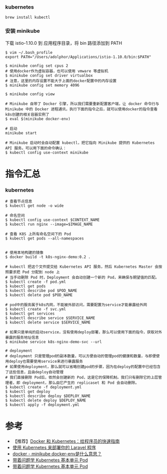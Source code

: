 

### kubernetes

```
brew install kubectl
```

### 安装 minikube
下载 istio-1.10.0 到 应用程序目录，将 bin 路径添加到 PATH

```
$ vim ~/.bash_profile
export PATH="/Users/adolphor/Applications/istio-1.10.0/bin:$PATH"

$ minikube config set cpus 2
# 使用docker作为虚拟容器，也可以使用 vmware 等虚拟机
$ minikube config set driver virtualbox
# 注意，这里的内存设置不能大于上面的docker配置中的内存设置
$ minikube config set memory 4096

$ minikube config view

# Minikube 自带了 Docker 引擎，所以我们需要重新配置客户端，让 docker 命令行与 Minikube 中的 Docker 进程通讯，执行下面的指令之后，就可以使用docker的指令查看k8s创建的相关容器实例了
$ eval $(minikube docker-env)

# 启动
minikube start

# Minikube 启动时会自动配置 kubectl，把它指向 Minikube 提供的 Kubernetes API 服务。可以用下面的命令确认：
$ kubectl config use-context minikube
```

# 指令汇总

### kubernetes

```
# 查看节点信息
$ kubectl get node -o wide

# 命名空间
$ kubectl config use-context $CONTEXT_NAME
$ kubectl run nginx --image=$IMAGE_NAME

# 查看 K8S 上所有命名空间下的 Pod
$ kubectl get pods --all-namespaces


# 使用本地构建的镜像
$ docker build -t k8s-nginx-demo:0.2 .

# kubectl 把这个文件提交给 Kubernetes API 服务，然后 Kubernetes Master 会按照要求把 Pod 分配到 node 上
# 当手动删除 Pod 时，Deployment 会自动创建一个新的 Pod，来确保与期望值的匹配。
$ kubectl create -f pod.yml
$ kubectl get pods
$ kubectl describe pod $POD_NAME
$ kubectl delete pod $POD_NAME

# pod中的服务属于k8s内网，不能被外部访问，需要配置为service才能暴露给外网
$ kubectl create -f svc.yml
$ kubectl get services
$ kubectl describe service $SERVICE_NAME
$ kubectl delete service $SERVICE_NAME

# 如果只是单纯的启动service，没有使用deploy部署，那么可以使用下面的指令，获取对外暴露的服务地址信息
$ minikube service k8s-nginx-demo-svc --url

# deployment
# deployment 只是管理pod的副本数量，可以方便自动的管理pod的健康和数量，与即便使用deploy也需要使用service来进行暴露服务
# 如果使用deployment，那么就可以省略创建pod的步骤，因为在deploy的配置中已经包含了这些信息，且由deploy自动管理
# 我们直接删除 Pod后，依然会创建新的 Pod，这是它的保障机制。我们只有删除它的上层管理者，即 deployment，那么由它产生的 replicaset 和 Pod 会自动删除。
$ kubectl create -f deployment.yml
$ kubectl get deploy
$ kubectl describe deploy $DEPLOY_NAME
$ kubectl delete deploy $DEPLOY_NAME
$ kubectl apply -f deployment.yml

```


# 参考
* 【推荐】[Docker 和 Kubernetes：给程序员的快速指南](https://zhuanlan.zhihu.com/p/39937913)
* [使用 Kubernetes 来部署你的 Laravel 程序](https://learnku.com/server/t/22017)
* [docker - minikube docker-env是什么意思？](https://www.coder.work/article/41474)
* [带着问题学 Kubernetes 基本单元 Pod](https://segmentfault.com/a/1190000010179260)
* [带着问题学 Kubernetes 基本单元 Pod](https://segmentfault.com/a/1190000010179260)















